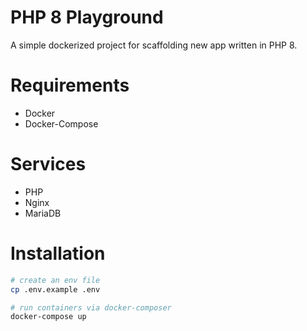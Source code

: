 # PHP 8 Playground
A simple dockerized project for scaffolding new app written in PHP 8.

# Requirements
- Docker
- Docker-Compose

# Services
- PHP
- Nginx
- MariaDB

# Installation
```bash
# create an env file
cp .env.example .env

# run containers via docker-composer
docker-compose up
```